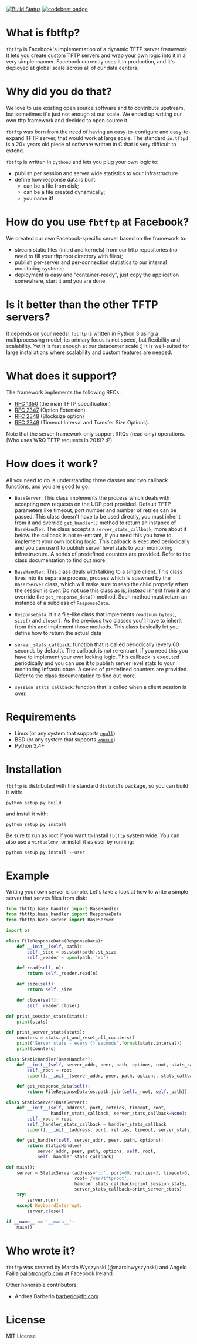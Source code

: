 [![Build Status](https://travis-ci.org/facebook/fbtftp.svg?branch=main)](https://travis-ci.org/facebook/fbtftp)
[![codebeat badge](https://codebeat.co/badges/2d4c7650-4752-4adf-a570-1948ecb4d6a8)](https://codebeat.co/projects/github-com-facebook-fbtftp)

# What is fbtftp?

`fbtftp` is Facebook's implementation of a dynamic TFTP server framework. It
lets you create custom TFTP servers and wrap your own logic into it in a very
simple manner.
Facebook currently uses it in production, and it's deployed at global scale
across all of our data centers.

# Why did you do that?

We love to use existing open source software and to contribute upstream, but
sometimes it's just not enough at our scale. We ended up writing our own tftp
framework and decided to open source it.

`fbtftp` was born from the need of having an easy-to-configure and
easy-to-expand TFTP server, that would work at large scale. The standard
`in.tftpd` is a 20+ years old piece of software written in C that is very
difficult to extend.

`fbtftp` is written in `python3` and lets you plug your own logic to:

* publish per session and server wide statistics to your infrastructure
* define how response data is built:
  * can be a file from disk;
  * can be a file created dynamically;
  * you name it!

# How do you use `fbtftp` at Facebook?

We created our own Facebook-specific server based on the framework to:

* stream static files (initrd and kernels) from our http repositories (no need
  to fill your tftp root directory with files);
* publish per-server and per-connection statistics to our internal monitoring
  systems;
* deployment is easy and "container-ready", just copy the application somewhere,
  start it and you are done.

# Is it better than the other TFTP servers?

It depends on your needs! `fbtftp` is written in Python 3 using a
multiprocessing model; its primary focus is not speed, but flexibility and
scalability. Yet it is fast enough at our datacenter scale :)
It is well-suited for large installations where scalability and custom features
are needed.

# What does it support?

The framework implements the following RFCs:

* [RFC 1350](https://tools.ietf.org/html/rfc1350) (the main TFTP specification)
* [RFC 2347](https://tools.ietf.org/html/rfc2347) (Option Extension)
* [RFC 2348](https://tools.ietf.org/html/rfc2348) (Blocksize option)
* [RFC 2349](https://tools.ietf.org/html/rfc2349) (Timeout Interval and Transfer
  Size Options).

Note that the server framework only support RRQs (read only) operations.
(Who uses WRQ TFTP requests in 2019? :P)

# How does it work?

All you need to do is understanding three classes and two callback functions,
and you are good to go:

* `BaseServer`: This class implements the process which deals with accepting new
  requests on the UDP port provided. Default TFTP parameters like timeout, port
  number and number of retries can be passed. This class doesn't have to be used
  directly, you must inherit from it and override `get_handler()` method to
  return an instance of `BaseHandler`.
  The class accepts a `server_stats_callback`, more about it below. the callback
  is not re-entrant, if you need this you have to implement your own locking
  logic. This callback is executed periodically and you can use it to publish
  server level stats to your monitoring infrastructure. A series of predefined
  counters are provided. Refer to the class documentation to find out more.

* `BaseHandler`: This class deals with talking to a single client. This class
  lives into its separate process, process which is spawned by the `BaserServer`
  class, which will make sure to reap the child properly when the session is
  over. Do not use this class as is, instead inherit from it and override the `get_response_data()` method. Such method must return an instance of a subclass of `ResponseData`.

* `ResponseData`: it's a file-like class that implements `read(num_bytes)`,
  `size()` and `close()`. As the previous two classes you'll have to inherit
  from this and implement those methods. This class basically let you define how
  to return the actual data

* `server_stats_callback`: function that is called periodically (every 60
  seconds by default). The callback is not re-entrant, if you need this you have
  to implement your own locking logic. This callback is executed periodically
  and you can use it to publish server level stats to your monitoring
  infrastructure. A series of predefined counters are provided.
  Refer to the class documentation to find out more.

* `session_stats_callback`: function that is called when a client session is
  over.

# Requirements

* Linux (or any system that supports [`epoll`](http://linux.die.net/man/4/epoll))
* BSD (or any system that supports [`kqueue`](https://www.freebsd.org/cgi/man.cgi?query=kqueue&sektion=2))
* Python 3.4+

# Installation

`fbtftp` is distributed with the standard `distutils` package, so you can build
it with:

```
python setup.py build
```

and install it with:

```
python setup.py install
```

Be sure to run as root if you want to install `fbtftp` system wide. You can also
use a `virtualenv`, or install it as user by running:

```
python setup.py install --user
```

# Example

Writing your own server is simple. Let's take a look at how to write a simple
server that serves files from disk:

```python
from fbtftp.base_handler import BaseHandler
from fbtftp.base_handler import ResponseData
from fbtftp.base_server import BaseServer

import os

class FileResponseData(ResponseData):
    def __init__(self, path):
        self._size = os.stat(path).st_size
        self._reader = open(path, 'rb')

    def read(self, n):
        return self._reader.read(n)

    def size(self):
        return self._size

    def close(self):
        self._reader.close()

def print_session_stats(stats):
    print(stats)

def print_server_stats(stats):
    counters = stats.get_and_reset_all_counters()
    print('Server stats - every {} seconds'.format(stats.interval))
    print(counters)

class StaticHandler(BaseHandler):
    def __init__(self, server_addr, peer, path, options, root, stats_callback):
        self._root = root
        super().__init__(server_addr, peer, path, options, stats_callback)

    def get_response_data(self):
        return FileResponseData(os.path.join(self._root, self._path))

class StaticServer(BaseServer):
    def __init__(self, address, port, retries, timeout, root,
                 handler_stats_callback, server_stats_callback=None):
        self._root = root
        self._handler_stats_callback = handler_stats_callback
        super().__init__(address, port, retries, timeout, server_stats_callback)

    def get_handler(self, server_addr, peer, path, options):
        return StaticHandler(
            server_addr, peer, path, options, self._root,
            self._handler_stats_callback)

def main():
    server = StaticServer(address='::', port=69, retries=3, timeout=5,
                          root='/var/tftproot',
                          handler_stats_callback=print_session_stats,
                          server_stats_callback=print_server_stats)
    try:
        server.run()
    except KeyboardInterrupt:
        server.close()

if __name__ == '__main__':
    main()
```

# Who wrote it?

`fbtftp` was created by Marcin Wyszynski (@marcinwyszynski) and Angelo Failla <pallotron@fb.com> at Facebook Ireland.

Other honorable contributors:
* Andrea Barberio <barberio@fb.com>

# License

MIT License
